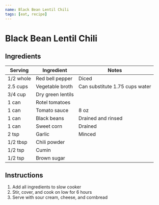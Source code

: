 ```yaml
---
name: Black Bean Lentil Chili
tags: [eat, recipe]
---
```


# Black Bean Lentil Chili

## Ingredients

| Serving | Ingredient | Notes |
|-|-|-|
| 1/2 whole | Red bell pepper | Diced |
| 2.5 cups | Vegetable broth | Can substitute 1.75 cups water |
| 3/4 cup | Dry green lentils |  |
| 1 can | Rotel tomatoes |  |
| 1 can | Tomato sauce | 8 oz |
| 1 can | Black beans | Drained and rinsed |
| 1 can | Sweet corn | Drained |
| 2 tsp | Garlic | Minced |
| 1/2 tbsp | Chili powder |  |
| 1/2 tsp | Cumin |  |
| 1/2 tsp | Brown sugar |  |

## Instructions

1. Add all ingredients to slow cooker
1. Stir, cover, and cook on low for 6 hours
1. Serve with sour cream, cheese, and cornbread
